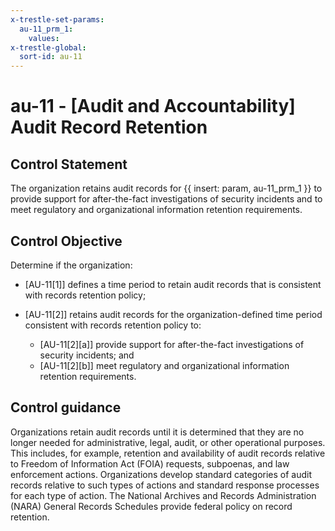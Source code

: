 ```yaml
---
x-trestle-set-params:
  au-11_prm_1:
    values:
x-trestle-global:
  sort-id: au-11
---
```


# au-11 - \[Audit and Accountability\] Audit Record Retention

## Control Statement

The organization retains audit records for {{ insert: param, au-11_prm_1 }} to provide support for after-the-fact investigations of security incidents and to meet regulatory and organizational information retention requirements.

## Control Objective

Determine if the organization:

- \[AU-11[1]\] defines a time period to retain audit records that is consistent with records retention policy;

- \[AU-11[2]\] retains audit records for the organization-defined time period consistent with records retention policy to:

  - \[AU-11[2][a]\] provide support for after-the-fact investigations of security incidents; and
  - \[AU-11[2][b]\] meet regulatory and organizational information retention requirements.

## Control guidance

Organizations retain audit records until it is determined that they are no longer needed for administrative, legal, audit, or other operational purposes. This includes, for example, retention and availability of audit records relative to Freedom of Information Act (FOIA) requests, subpoenas, and law enforcement actions. Organizations develop standard categories of audit records relative to such types of actions and standard response processes for each type of action. The National Archives and Records Administration (NARA) General Records Schedules provide federal policy on record retention.
